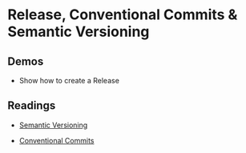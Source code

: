 # Release, Conventional Commits & Semantic Versioning

## Demos

- Show how to create a Release

## Readings

- [Semantic Versioning](https://semver.org/)

- [Conventional Commits](https://www.conventionalcommits.org/)
